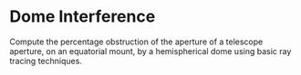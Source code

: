 # Dome Interference

Compute the percentage obstruction of the aperture of a telescope aperture, on an equatorial mount, by a hemispherical dome using basic ray tracing techniques.